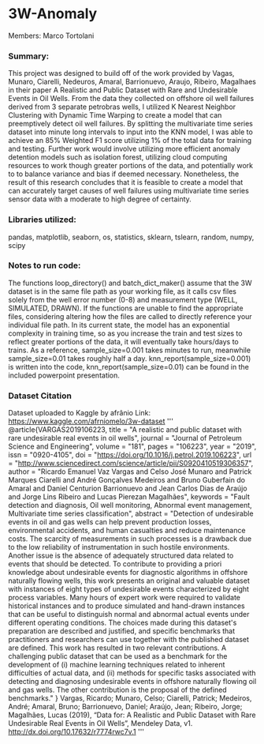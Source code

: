 # 3W-Anomaly

Members: Marco Tortolani

### Summary:
This project was designed to build off of the work provided by Vagas, Munaro, Ciarelli, Nedeuros, Amaral, Barrionuevo, Araujo, Ribeiro, Magalhaes in their paper A Realistic and Public Dataset with Rare and Undesirable Events in Oil Wells. From the data they collected on offshore oil well failures derived from 3 separate petrobras wells, I utilized K Nearest Neighbor Clustering with Dynamic Time Warping to create a model that can preemptively detect oil well failures. By splitting the multivariate time series dataset into minute long intervals to input into the KNN model, I was able to achieve an 85% Weighted F1 score utilizing 1% of the total data for training and testing. Further work would involve utilizing more efficient anomaly detention models such as isolation forest, utilizing cloud computing resources to work though greater portions of the data, and potentially work to to balance variance and bias if deemed necessary. Nonetheless, the result of this research concludes that it is feasible to create a model that can accurately target causes of well failures using multivariate time series sensor data with a moderate to high degree of certainty.

### Libraries utilized:
pandas, matplotlib, seaborn, os, statistics, sklearn, tslearn, random, numpy, scipy

### Notes to run code:
The functions loop_directory() and batch_dict_maker() assume that the 3W dataset is in the same file path as your working file, as it calls csv files solely from the well error number (0-8)  and measurement type (WELL, SIMULATED, DRAWN). If the functions are unable to find the appropriate files, considering altering how the files are called to directly reference your individual file path.
In its current state, the model has an exponential complexity in training time, so as you increase the train and test sizes to reflect greater portions of the data, it will eventually take hours/days to trains. As a reference, sample_size=0.001 takes minutes to run, meanwhile sample_size=0.01 takes roughly half a day. knn_report(sample_size=0.001) is written into the code, knn_report(sample_size=0.01) can be found in the included powerpoint presentation.


### Dataset Citation
Dataset uploaded to Kaggle by afrânio
Link: https://www.kaggle.com/afrniomelo/3w-dataset
'''
@article{VARGAS2019106223,
title = "A realistic and public dataset with rare undesirable real events in oil wells",
journal = "Journal of Petroleum Science and Engineering",
volume = "181",
pages = "106223",
year = "2019",
issn = "0920-4105",
doi = "https://doi.org/10.1016/j.petrol.2019.106223",
url = "http://www.sciencedirect.com/science/article/pii/S0920410519306357",
author = "Ricardo Emanuel Vaz Vargas and Celso José Munaro and Patrick Marques Ciarelli and André Gonçalves Medeiros and Bruno Guberfain do Amaral and Daniel Centurion Barrionuevo and Jean Carlos Dias de Araújo and Jorge Lins Ribeiro and Lucas Pierezan Magalhães",
keywords = "Fault detection and diagnosis, Oil well monitoring, Abnormal event management, Multivariate time series classification",
abstract = "Detection of undesirable events in oil and gas wells can help prevent production losses, environmental accidents, and human casualties and reduce maintenance costs. The scarcity of measurements in such processes is a drawback due to the low reliability of instrumentation in such hostile environments. Another issue is the absence of adequately structured data related to events that should be detected. To contribute to providing a priori knowledge about undesirable events for diagnostic algorithms in offshore naturally flowing wells, this work presents an original and valuable dataset with instances of eight types of undesirable events characterized by eight process variables. Many hours of expert work were required to validate historical instances and to produce simulated and hand-drawn instances that can be useful to distinguish normal and abnormal actual events under different operating conditions. The choices made during this dataset's preparation are described and justified, and specific benchmarks that practitioners and researchers can use together with the published dataset are defined. This work has resulted in two relevant contributions. A challenging public dataset that can be used as a benchmark for the development of (i) machine learning techniques related to inherent difficulties of actual data, and (ii) methods for specific tasks associated with detecting and diagnosing undesirable events in offshore naturally flowing oil and gas wells. The other contribution is the proposal of the defined benchmarks."
}
Vargas, Ricardo; Munaro, Celso; Ciarelli, Patrick; Medeiros, André; Amaral, Bruno; Barrionuevo, Daniel; Araújo, Jean; Ribeiro, Jorge; Magalhães, Lucas (2019), “Data for: A Realistic and Public Dataset with Rare Undesirable Real Events in Oil Wells”, Mendeley Data, v1. http://dx.doi.org/10.17632/r7774rwc7v.1 
'''
